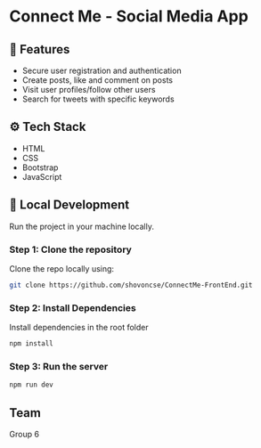 # Connect Me - Social Media App
## 🌟 Features
- Secure user registration and authentication
- Create posts, like and comment on posts
- Visit user profiles/follow other users
- Search for tweets with specific keywords

## ⚙️ Tech Stack

- HTML
- CSS
- Bootstrap
- JavaScript

## 🚀 Local Development

Run the project in your machine locally.

### Step 1: Clone the repository

Clone the repo locally using:

```sh
git clone https://github.com/shovoncse/ConnectMe-FrontEnd.git
```

### Step 2: Install Dependencies

Install dependencies in the root folder

```sh
npm install
```

### Step 3: Run the server

```sh
npm run dev
```

## Team

Group 6
